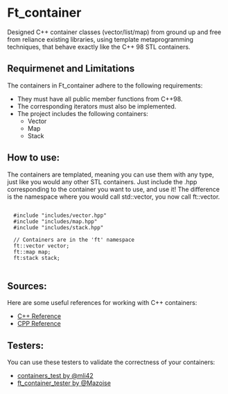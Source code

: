 # Ft_container
Designed C++ container classes (vector/list/map) from ground up and free from reliance existing libraries, 
using template metaprogramming techniques, that behave exactly like the C++ 98 STL containers.

## Requirmenet and Limitations
The containers in Ft_container adhere to the following requirements:
  - They must have all public member functions from C++98.
  - The corresponding iterators must also be implemented.
  - The project includes the following containers:
    - Vector
    - Map
    - Stack

## How to use:
The containers are templated, meaning you can use them with any type, just like you would any other STL containers. 
Just include the .hpp corresponding to the container you want to use, and use it! The difference is the namespace
where you would call std::vector<T>, you now call ft::vector<T>.
<pre>
<code>
  #include "includes/vector.hpp"
  #include "includes/map.hpp"
  #include "includes/stack.hpp"
  
  // Containers are in the 'ft' namespace
  ft::vector<int> vector;
  ft::map<int, std::string> map;
  ft:stack<int> stack;
</code>
</pre>
## Sources:
Here are some useful references for working with C++ containers:
  - [C++ Reference](https://cplusplus.com/reference/stl/)
  - [CPP Reference](https://en.cppreference.com/w/)
    
## Testers:
You can use these testers to validate the correctness of your containers:
  - [containers_test by @mli42](https://github.com/mli42/containers_test)
  - [ft_container_tester by @Mazoise](https://github.com/Mazoise/42TESTERS-CONTAINERS)

